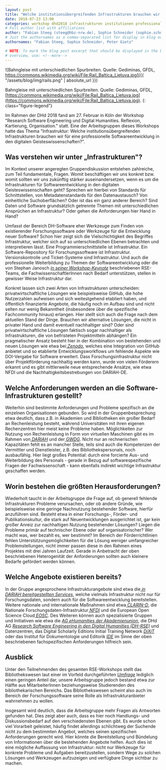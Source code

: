 ```yaml
---
layout: post
title: "Welche institutionsübergreifenden Infrastrukturen brauchen wir für eine professionelle Softwareentwicklung in den digitalen Geisteswissenschaften?"
date: 2018-07-23 13:00
categories: workshop dhd2018 infrastrukturen institutionen professionalität
# Full author list with affiliations
author: "Fabian Steeg (steeg@hbz-nrw.de), Sophie Schneider (sophie.schneider@fh-potsdam.de), Peter Gietz (peter.gietz@daasi.de)"
# Just the authornames as a comma-separated list for display in blog overview
authornames: "Fabian Steeg, Sophie Schneider, Peter Gietz"

# NOTE: To mark the blog post excerpt that should be displayed in the blog
# overview, use: <!--more-->
---
```


![Bahngleise mit unterschiedlichen Spurbreiten. Quelle: Gediminas, GFDL, https://commons.wikimedia.org/wiki/File:Rail_Baltica_Lietuva.jpg]({{ "/assets/blog/img/rails.png" | absolute_url }})

Bahngleise mit unterschiedlichen Spurbreiten. Quelle: Gediminas, GFDL, [https://commons.wikimedia.org/wiki/File:Rail_Baltica_Lietuva.jpg](https://commons.wikimedia.org/wiki/File:Rail_Baltica_Lietuva.jpg).
{: class="figure-legend"}

Im Rahmen der DHd 2018 fand am 27. Februar in Köln der Workshop
"Research Software Engineering und Digital Humanities. Reflexion,
Kartierung, Organisation." statt. Eine der Arbeitsgruppen dieses
Workshops hatte das Thema "Infrastruktur: Welche
institutionsübergreifenden Infrastrukturen brauchen wir für eine
professionelle Softwareentwicklung in den digitalen
Geisteswissenschaften?".

<!--more-->

## Was verstehen wir unter „Infrastrukturen"?

Im Kontext unserer angeregten Gruppendiskussion entstehen zahlreiche,
zum Teil fundamentale, Fragen. Womit beschäftigen wir uns konkret bzw.
womit sollten wir uns zukünftig stärker auseinandersetzen, wenn es um
die Infrastrukturen für Softwareentwicklung in den digitalen
Geisteswissenschaften geht? Sprechen wir hierbei von Standards für
Schnittstellen, von Metadatenstandards für den Datenaustausch? Von
einheitliche Suchoberflächen? Oder ist das ein ganz anderer Bereich?
Sind Daten und Software grundsätzlich getrennte Themen mit
unterschiedlichen Ansprüchen an Infrastruktur? Oder gehen die
Anforderungen hier Hand in Hand?

Umfasst der Bereich DH-Software eher Werkzeuge zum Finden von
existierender Forschungssoftware oder Werkzeuge für die Entwicklung
neuer Software? Schon hier zeigt sich die Vielschichtigkeit des
Begriffes Infrastruktur, welcher sich auf so unterschiedlichen Ebenen
betrachten und interpretieren lässt. Eine Programmierschnittstelle ist
Infrastruktur. Ein Software-Repository für Forschungssoftware ist
Infrastruktur. Versionskontrolle und Ticket-Systeme sind Infrastruktur.
Und auch die professionelle Weiterbildung zu Themen der
Softwareentwicklung oder die von Stephan Janosch [*in seiner
Workshop-Keynote*](https://dh-rse.github.io/workshop/dhd2018/2018/02/22/workshop-keynote.html)
beschriebenen RSE-Teams, die FachwissenschaftlerInnen nach Bedarf
unterstützen, stellen in gewisser Weise Infrastruktur dar.

Konkret lassen sich zwei Arten von Infrastrukturen unterscheiden:
privatwirtschaftliche Lösungen wie beispielsweise GitHub, die hohe
Nutzerzahlen aufweisen und sich weitestgehend etabliert haben, und
öffentlich finanzierte Angebote, die häufig noch im Aufbau sind und
nicht selten nur wenig Bekanntheit (insbesondere über die spezifische
Fachcommunity hinaus) erlangen. Hier stellt sich auch die Frage nach dem
aktuellen Stand der Dinge. Brauchen wir alternative Lösungen, die nicht
in privater Hand und damit eventuell nachhaltiger sind? Oder sind
privatwirtschaftliche Lösungen faktisch sogar nachhaltiger als
Infrastrukturen, die von befristeten Projektmitteln abhängen? Ein
pragmatischer Ansatz besteht hier in der Kombination von bestehenden und
neuen Lösungen wie etwa bei[
](https://zenodo.org/)[*Zenodo*](https://zenodo.org/), welches eine
Integration von GitHub anbietet und so etablierte Entwicklungsworkflows
um fehlende Aspekte wie DOI-Vergabe für Software erweitert. Dass
Forschungsinfrastruktur nicht über Projektförderung nachhaltig werden
kann, wurde von vielen Förderern erkannt und es gibt mittlerweile neue
entsprechende Ansätze, wie etwa NFDI und die Nachhaltigkeitsbestrebungen
von DARIAH-DE.

## Welche Anforderungen werden an die Software-Infrastrukturen gestellt?

Weiterhin sind bestimmte Anforderungen und Probleme spezifisch an die
einzelnen Organisationen gebunden. So wird in der Gruppenbesprechung
etwa deutlich, dass z.B. in Akademien und Bibliotheken ein großer Bedarf
an Rechenleistung besteht, während Universitäten mit ihren eigenen
Rechenzentren hier meist keine Probleme haben. Möglichkeiten zur Nutzung
von Rechenleistung in Form von virtuellen Maschinen gibt es im Rahmen
von[
](https://de.dariah.eu/virtuelle-maschinen)[*DARIAH*](https://de.dariah.eu/virtuelle-maschinen)
und der[
](https://www.gwdg.de/server-services/virtual-server)[*GWDG*](https://www.gwdg.de/server-services/virtual-server).
Nicht nur an rechnerischen Kapazitäten fehlt es an mancher Stelle, teils
sind auch die Kompetenzen der Vermittler und Dienstleister, z.B. des
Bibliothekspersonals, noch ausbaufähig. Hier liegt großes Potential:
durch eine forcierte Aus- und Weiterbildung des Personals - gerade in
Bezug auf softwarespezifische Fragen der Fachwissenschaft - kann
ebenfalls indirekt wichtige Infrastruktur geschaffen werden.

## Worin bestehen die größten Herausforderungen?

Wiederholt taucht in der Arbeitsgruppe die Frage auf, ob generell
fehlende Infrastrukturen Probleme verursachen, oder ob andere Gründe,
wie beispielsweise eine geringe Nachnutzung bestehender Software,
hierfür anzuführen sind. Besteht etwa in einer Forschungs-, Förder- und
Publikationskultur, die stark auf Neuentwicklungen ausgerichtet ist, gar
kein großer Anreiz zur nachhaltigen Nutzung bestehender Lösungen? Liegen
die Probleme primär auf technischer Ebene oder auf organisatorischer?
Wer macht was, wer bezahlt es, wer bestimmt? Im Bereich der
Förderrichtlinien fehlen Unterstützungsmöglichkeiten für die Lösung
weniger umfangreicher Problemstellungen, nicht immer passen diese in den
Rahmen eines Projektes mit drei Jahren Laufzeit. Gerade in Anbetracht
der oben beschriebenen Heterogenität der Anforderungen sollten auch
kleinere Bedarfe gefördert werden können.

## Welche Angebote existieren bereits?

In der Gruppe angesprochene Infrastrukturangebote sind etwa die[
](https://de.dariah.eu/list-services)[*in DARIAH bereitgestellten
Services*](https://de.dariah.eu/list-services), welche vielmals
Infrastruktur nicht nur für Forschungsdaten, sondern auch für die
Softwareentwicklung bereitstellen. Weitere nationale und internationale
Maßnahmen sind etwa[
](https://www.clarin-d.net/de/)[*CLARIN-D*](https://www.clarin-d.net/de/),
die Nationale Forschungsdaten-Infrastruktur[
](https://www.bmbf.de/de/empfehlungen-zum-management-von-forschungsdaten-3036.html)[*NFDI*](https://www.bmbf.de/de/empfehlungen-zum-management-von-forschungsdaten-3036.html)
und die European Open Science Cloud[
](https://ec.europa.eu/research/openscience/index.cfm?pg=open-science-cloud)[*EOSC*](https://ec.europa.eu/research/openscience/index.cfm?pg=open-science-cloud).
Des Weiteren können auch spezialisierte Gruppen und Initiativen wie etwa
die [*AG eHumanities der Akademienunion*](http://www.akademienunion.de/arbeitsgruppen/ehumanities/),
die DHd AG [*Research Software Engineering in den Digital Humanities (DH-RSE)*](http://dig-hum.de/ag-research-software-engineering-den-digital-humanities) und
Datenzentren, das Digital Scholarly Editions Initial Training Network [*DiXiT*](http://dixit.uni-koeln.de/) oder
das Institut für Dokumentologie und Editorik [*IDE*](https://www.i-d-e.de/) im Sinne der oben
beschriebenen fachspezifischen Anforderungen hilfreich sein.

## Ausblick

Unter den Teilnehmenden des gesamten RSE-Workshops stellt das
Bibliothekswesen laut einer im Vorfeld durchgeführten
[*Umfrage*](https://dh-rse.github.io/dhd-workshop-2018-presentation/)
lediglich einen geringen Anteil dar, unsere Arbeitsgruppe jedoch bestand
etwa zur Hälfte aus MitarbeiterInnen beziehungsweise Studierenden des
bibliothekarischen Bereichs. Das Bibliothekswesen scheint also auch im
Bereich der Forschungssoftware seine Rolle als Infrastrukturanbieter
wahrnehmen zu wollen.

Insgesamt wird deutlich, dass die Arbeitsgruppe mehr Fragen als
Antworten gefunden hat. Dies zeigt aber auch, dass es hier noch
Handlungs- und Diskussionsbedarf auf den verschiedensten Ebenen gibt. Es
wurde schon viel Vorarbeit geleistet, häufig findet allerdings
schlichtweg der Suchende nicht zu dem bestimmten Angebot, welches seinen
spezifischen Anforderungen gerecht wird. Hier könnte die Bereitstellung
und Bündelung von Informationen über die bestehenden Angebote helfen.
Auch dies ist eine mögliche Auffassung von Infrastruktur: nicht nur
Werkzeuge für konkrete Probleme und Aufgaben bereitzustellen, sondern
Wege zu solchen Lösungen und Werkzeugen aufzuzeigen und verfügbare Dinge
sichtbar zu machen.
